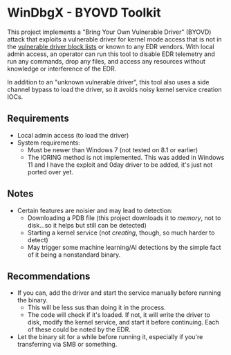 # WinDbgX - BYOVD Toolkit
This project implements a "Bring Your Own Vulnerable Driver" (BYOVD) attack that exploits a vulnerable driver for kernel mode access that is not in the [vulnerable driver block lists](https://learn.microsoft.com/en-us/windows/security/application-security/application-control/app-control-for-business/design/microsoft-recommended-driver-block-rules) or known to any EDR vendors. With local admin access, an operator can run this tool to disable EDR telemetry and run any commands, drop any files, and access any resources without knowledge or interference of the EDR.

In addition to an "unknown vulnerable driver", this tool also uses a side channel bypass to load the driver, so it avoids noisy kernel service creation IOCs. 

## Requirements
- Local admin access (to load the driver)
- System requirements:
  - Must be newer than Windows 7 (not tested on 8.1 or earlier)
  - The IORING method is not implemented. This was added in Windows 11 and I have the exploit and 0day driver to be added, it's just not ported over yet.

## Notes
- Certain features are noisier and may lead to detection:
  - Downloading a PDB file (this project downloads it to _memory_, not to disk...so it helps but still can be detected)
  - Starting a kernel service (not _creating_, though, so much harder to detect)
  - May trigger some machine learning/AI detections by the simple fact of it being a nonstandard binary.

## Recommendations
- If you can, add the driver and start the service manually before running the binary. 
  - This will be less sus than doing it in the process.
  - The code will check if it's loaded. If not, it will write the driver to disk, modify the kernel service, and start it before continuing. Each of these could be noted by the EDR.
- Let the binary sit for a while before running it, especially if you're transferring via SMB or something.
